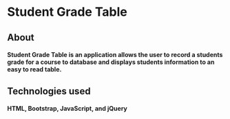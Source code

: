 # Student Grade Table

## About

#### Student Grade Table is an application allows the user to record a students grade for a course to database and displays students information to an easy to read table.

## Technologies used

#### HTML, Bootstrap, JavaScript, and jQuery
